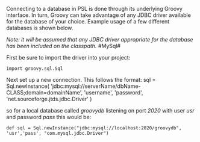 Connecting to a database in PSL is done through its underlying Groovy interface. In turn, Groovy can take advantage of any JDBC driver available for the database of your choice. Example usage of a few different databases is shown below.

_Note: it will be assumed that any JDBC driver appropriate for the database has been included on the classpath._
#MySql#

First be sure to import the driver into your project:
```include_sql
import groovy.sql.Sql

```

Next set up a new connection. This follows the format:
sql = Sql.newInstance( 'jdbc:mysql://serverName/dbName-CLASS;domain=domainName', 'username',
                       'password', 'net.sourceforge.jtds.jdbc.Driver' )

so for a local database called _groovydb_ listening on port _2020_ with user _usr_ and password _pass_ this would be:
```sql_con
def sql = Sql.newInstance("jdbc:mysql://localhost:2020/groovydb", 'usr','pass', "com.mysql.jdbc.Driver")

```